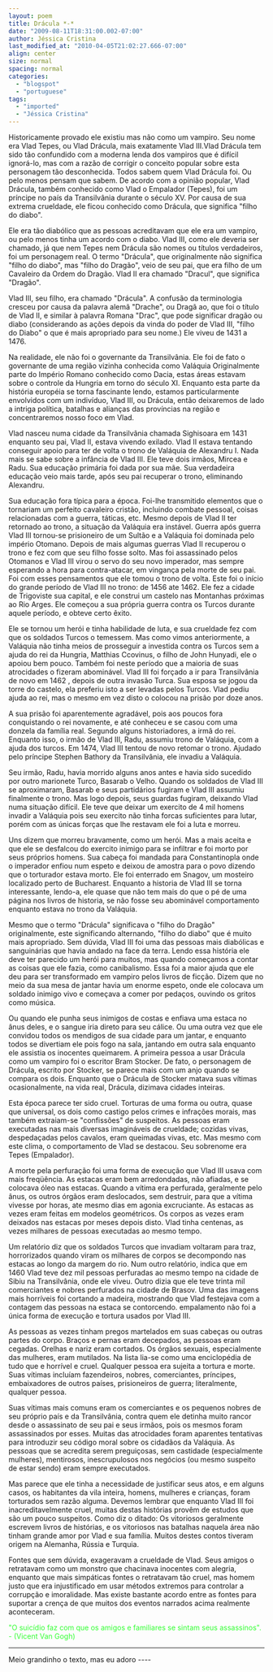```yaml
---
layout: poem
title: Drácula *-*
date: "2009-08-11T18:31:00.002-07:00"
author: Jéssica Cristina
last_modified_at: "2010-04-05T21:02:27.666-07:00"
align: center
size: normal
spacing: normal
categories:
  - "blogspot"
  - "portuguese"
tags:
  - "imported"
  - "Jéssica Cristina"
---
```


Historicamente provado ele existiu mas não como um vampiro. Seu nome era Vlad Tepes, ou Vlad Drácula, mais exatamente Vlad III.Vlad Drácula tem sido tão confundido com a moderna lenda dos vampiros que é difícil ignorá-lo, mas com a razão de corrigir o conceito popular sobre esta personagem tão desconhecida. Todos sabem quem Vlad Drácula foi. Ou pelo menos pensam que sabem. De acordo com a opinião popular, Vlad Drácula, também conhecido como Vlad o Empalador (Tepes), foi um príncipe no país da Transilvânia durante o século XV. Por causa de sua extrema crueldade, ele ficou conhecido como Drácula, que significa "filho do diabo". 

Ele era tão diabólico que as pessoas acreditavam que ele era um vampiro, ou pelo menos tinha um acordo com o diabo. Vlad III, como ele deveria ser chamado, já que nem Tepes nem Drácula são nomes ou títulos verdadeiros, foi um personagem real. O termo "Drácula", que originalmente não significa "filho do diabo", mas "filho do Dragão", veio de seu pai, que era filho de um Cavaleiro da Ordem do Dragão. Vlad II era chamado "Dracul", que significa "Dragão". 

Vlad III, seu filho, era chamado "Drácula". A confusão da terminologia cresceu por causa da palavra alemã "Drache", ou Dragã ao, que foi o título de Vlad II, e similar à palavra Romana "Drac", que pode significar dragão ou diabo (considerando as ações depois da vinda do poder de Vlad III, "filho do Diabo" o que é mais apropriado para seu nome.) Ele viveu de 1431 a 1476.

 Na realidade, ele não foi o governante da Transilvânia. Ele foi de fato o governante de uma região vizinha conhecida como Valáquia Originalmente parte do Império Romano conhecido como Dacia, estas áreas estavam sobre o controle da Hungria em torno do século XI. Enquanto esta parte da história européia se torna fascinante lendo, estamos particularmente envolvidos com um indivíduo, Vlad III, ou Drácula, então deixaremos de lado a intriga política, batalhas e alianças das províncias na região e concentraremos nosso foco em Vlad. 

Vlad nasceu numa cidade da Transilvânia chamada Sighisoara em 1431 enquanto seu pai, Vlad II, estava vivendo exilado. Vlad II estava tentando conseguir apoio para ter de volta o trono de Valáquia de Alexandru I. Nada mais se sabe sobre a infância de Vlad III. Ele teve dois irmãos, Mircea e Radu. Sua educação primária foi dada por sua mãe. Sua verdadeira educação veio mais tarde, após seu pai recuperar o trono, eliminando Alexandru. 

Sua educação fora típica para a época. Foi-lhe transmitido elementos que o tornariam um perfeito cavaleiro cristão, incluindo combate pessoal, coisas relacionadas com a guerra, táticas, etc. Mesmo depois de Vlad II ter retornado ao trono, a situação da Valáquia era instável. Guerra após guerra Vlad III tornou-se prisioneiro de um Sultão e a Valáquia foi dominada pelo império Otomano. Depois de mais algumas guerras Vlad II recuperou o trono e fez com que seu filho fosse solto. Mas foi assassinado pelos Otomanos e Vlad III virou o servo do seu novo imperador, mas sempre esperando a hora para contra-atacar, em vingança pela morte de seu pai. Foi com esses pensamentos que ele tomou o trono de volta. Este foi o início do grande período de Vlad III no trono: de 1456 ate 1462. Ele fez a cidade de Trigoviste sua capital, e ele construi um castelo nas Montanhas próximas ao Rio Arges. Ele começou a sua própria guerra contra os Turcos durante aquele período, e obteve certo êxito. 

Ele se tornou um herói e tinha habilidade de luta, e sua crueldade fez com que os soldados Turcos o temessem. Mas como vimos anteriormente, a Valáquia não tinha meios de prosseguir a investida contra os Turcos sem a ajuda do rei da Hungria, Matthias Ccovinus, o filho de John Hunyadi, ele o apoiou bem pouco. Também foi neste período que a maioria de suas atrocidades o fizeram abominável. Vlad III foi forçado a ir para Transilvânia de novo em 1462 , depois de outra invasão Turca. Sua esposa se jogou da torre do castelo, ela preferiu isto a ser levadas pelos Turcos. Vlad pediu ajuda ao rei, mas o mesmo em vez disto o colocou na prisão por doze anos.

 A sua prisão foi aparentemente agradável, pois aos poucos fora conquistando o rei novamente, e até conheceu e se casou com uma donzela da família real. Segundo alguns historiadores, a irmã do rei. Enquanto isso, o irmão de Vlad III, Radu, assumiu trono de Valáquia, com a ajuda dos turcos. Em 1474, Vlad III tentou de novo retomar o trono. Ajudado pelo príncipe Stephen Bathory da Transilvânia, ele invadiu a Valáquia. 

Seu irmão, Radu, havia morrido alguns anos antes e havia sido sucedido por outro marionete Turco, Basarab o Velho. Quando os soldados de Vlad III se aproximaram, Basarab e seus partidários fugiram e Vlad III assumiu finalmente o trono. Mas logo depois, seus guardas fugiram, deixando Vlad numa situação difícil. Ele teve que deixar um exercito de 4 mil homens invadir a Valáquia pois seu exercito não tinha forcas suficientes para lutar, porém com as únicas forças que lhe restavam ele foi a luta e morreu. 

Uns dizem que morreu bravamente, como um herói. Mas a mais aceita e que ele se desfalcou do exercito inimigo para se infiltrar e foi morto por seus próprios homens. Sua cabeça foi mandada para Constantinopla onde o imperador enfiou num espeto e deixou de amostra para o povo dizendo que o torturador estava morto. Ele foi enterrado em Snagov, um mosteiro localizado perto de Bucharest. Enquanto a historia de Vlad III se torna interessante, lendo-a, ele quase que não tem mais do que o pé de uma página nos livros de historia, se não fosse seu abominável comportamento enquanto estava no trono da Valáquia.

 Mesmo que o termo "Drácula" significava o "filho do Dragão" originalmente, este significando alternando, "filho do diabo" que é muito mais apropriado. Sem dúvida, Vlad III foi uma das pessoas mais diabólicas e sanguinárias que havia andado na face da terra. Lendo essa história ele deve ter parecido um herói para muitos, mas quando começamos a contar as coisas que ele fazia, como canibalismo. Essa foi a maior ajuda que ele deu para ser transformado em vampiro pelos livros de ficção. Dizem que no meio da sua mesa de jantar havia um enorme espeto, onde ele colocava um soldado inimigo vivo e começava a comer por pedaços, ouvindo os gritos como música. 

Ou quando ele punha seus inimigos de costas e enfiava uma estaca no ânus deles, e o sangue iria direto para seu cálice. Ou uma outra vez que ele convidou todos os mendigos de sua cidade para um jantar, e enquanto todos se divertiam ele pois fogo na sala, jantando em outra sala enquanto ele assistia os inocentes queimarem. A primeira pessoa a usar Drácula como um vampiro foi o escritor Bram Stocker. De fato, o personagem de Drácula, escrito por Stocker, se parece mais com um anjo quando se compara os dois. Enquanto que o Drácula de Stocker matava suas vítimas ocasionalmente, na vida real, Drácula, dizimava cidades inteiras. 

Esta época parece ter sido cruel. Torturas de uma forma ou outra, quase que universal, os dois como castigo pelos crimes e infrações morais, mas também extraiam-se "confissões" de suspeitos. As pessoas eram executadas nas mais diversas imagináveis de crueldade; cozidas vivas, despedaçadas pelos cavalos, eram queimadas vivas, etc. Mas mesmo com este clima, o comportamento de Vlad se destacou. Seu sobrenome era Tepes (Empalador). 

A morte pela perfuração foi uma forma de execução que Vlad III usava com mais freqüência. As estacas eram bem arredondadas, não afiadas, e se colocava óleo nas estacas. Quando a vítima era perfurada, geralmente pelo ânus, os outros órgãos eram deslocados, sem destruir, para que a vítima vivesse por horas, ate mesmo dias em agonia excruciante. As estacas as vezes eram feitas em modelos geométricos. Os corpos as vezes eram deixados nas estacas por meses depois disto. Vlad tinha centenas, as vezes milhares de pessoas executadas ao mesmo tempo.

 Um relatório diz que os soldados Turcos que invadiam voltaram para traz, horrorizados quando viram os milhares de corpos se decompondo nas estacas ao longo da margem do rio. Num outro relatório, indica que em 1460 Vlad teve dez mil pessoas perfuradas ao mesmo tempo na cidade de Sibiu na Transilvânia, onde ele viveu. Outro dizia que ele teve trinta mil comerciantes e nobres perfurados na cidade de Brasov. Uma das imagens mais horríveis foi cortando a madeira, mostrando que Vlad festejava com a contagem das pessoas na estaca se contorcendo. empalamento não foi a única forma de execução e tortura usados por Vlad III.

 As pessoas as vezes tinham pregos martelados em suas cabeças ou outras partes do corpo. Braços e pernas eram decepados, as pessoas eram cegadas. Orelhas e nariz eram cortados. Os órgãos sexuais, especialmente das mulheres, eram mutilados. Na lista lia-se como uma enciclopédia de tudo que e horrível e cruel. Qualquer pessoa era sujeita a tortura e morte. Suas vítimas incluíam fazendeiros, nobres, comerciantes, príncipes, embaixadores de outros países, prisioneiros de guerra; literalmente, qualquer pessoa.

 Suas vítimas mais comuns eram os comerciantes e os pequenos nobres de seu próprio país e da Transilvânia, contra quem ele detinha muito rancor desde o assassinato de seu pai e seus irmãos, pois os mesmos foram assassinados por esses. Muitas das atrocidades foram aparentes tentativas para introduzir seu código moral sobre os cidadãos da Valáquia. As pessoas que se acredita serem preguiçosas, sem castidade (especialmente mulheres), mentirosos, inescrupulosos nos negócios (ou mesmo suspeito de estar sendo) eram sempre executados. 

Mas parece que ele tinha a necessidade de justificar seus atos, e em alguns casos, os habitantes da vila inteira, homens, mulheres e crianças, foram torturados sem razão alguma. Devemos lembrar que enquanto Vlad III foi inacreditavelmente cruel, muitas destas histórias provêm de estudos que são um pouco suspeitos. Como diz o ditado: Os vitoriosos geralmente escrevem livros de histórias, e os vitoriosos nas batalhas naquela área não tinham grande amor por Vlad e sua família. Muitos destes contos tiveram origem na Alemanha, Rússia e Turquia. 

Fontes que sem dúvida, exageravam a crueldade de Vlad. Seus amigos o retratavam como um monstro que chacinava inocentes com alegria, enquanto que mais simpáticas fontes o retratavam tão cruel, mas homem justo que era injustificado em usar métodos extremos para controlar a corrupção e imoralidade. Mas existe bastante acordo entre as fontes para suportar a crença de que muitos dos eventos narrados acima realmente aconteceram.

<span style="color:#33ff33;">"O suicídio faz com que os amigos e familiares se sintam seus assassinos". - (Vicent Van Gogh)

_______________________

Meio grandinho o texto, mas eu adoro *----*
